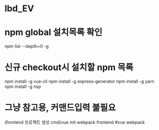 # lbd_EV
# npm global 설치목록 확인
npm list --depth=0 -g
# 신규 checkout시 설치할 npm 목록
npm install -g vue-cli
npm install -g express-generator
npm install -g yarn
npm install -g nsp
# 그냥 참고용, 커맨드입력 불필요
(frontend 프로젝트 생성 cmd)vue init webpack frontend #vue webpack